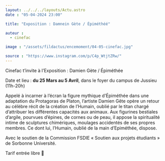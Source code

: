 ```yaml
---
layout: ../../../layouts/Actu.astro
date : "05-04-2024 23:00"

title: "Exposition : Damnein Gète / Épiméthéé"

auteur :
  - cinefac

image : "/assets/fildactus/encemoment/04-05-cinefac.jpg"

source : "https://www.instagram.com/p/C4p_WtjtZRw/"
---
```


Cinefac t’invite à l’Exposition : Damien Gète / Épiméthée

Date et lieu : __du 25 Mars au 5 Avril__, dans le foyer du campus de Jussieu (11h-20h)

Appelé à incarner à l’écran la figure mythique d’Épiméthée dans une adaptation du Protagoras de Platon, l’artiste Damien Gête opère un retour au célèbre récit de la création de l’Humain, oublié par le titan chargé d’attribuer les différentes capacités aux animaux. Aux figurines bestiales d’argile, pourvues d’épines, de cornes ou de peau, il appose la spiritualité intime de sculptures chimériques, moulages accidentés de ses propres membres. Ce dont lui, l’Humain, oublié de la main
d’Epiméthée, dispose.

Avec le soutien de la Commission FSDIE « Soutien aux projets étudiants » de Sorbonne Université.

Tarif entrée libre 👀
